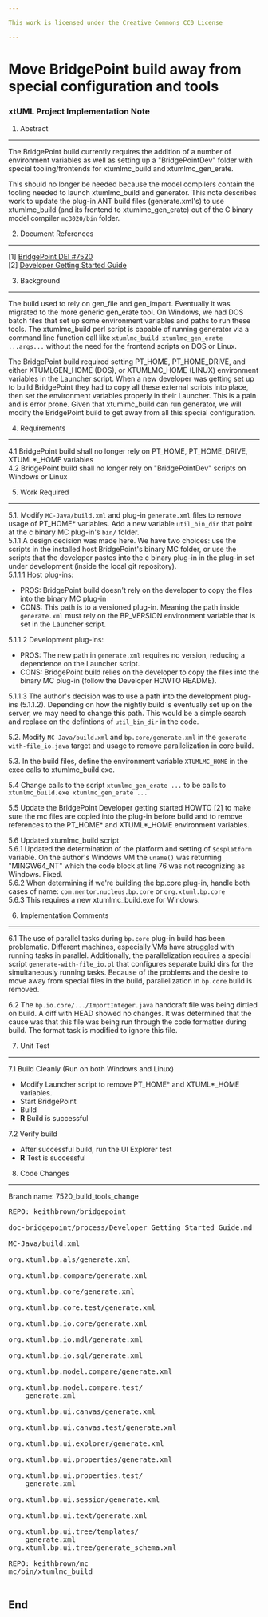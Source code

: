 ```yaml
---

This work is licensed under the Creative Commons CC0 License

---
```


# Move BridgePoint build away from special configuration and tools
### xtUML Project Implementation Note


1. Abstract
-----------
The BridgePoint build currently requires the addition of a number of environment
variables as well as setting up a "BridgePointDev" folder with special tooling/frontends 
for xtumlmc_build and xtumlmc_gen_erate.  

This should no longer be needed because the model compilers contain the tooling needed
to launch xtumlmc_build and generator. This note describes work to update the plug-in ANT 
build files (generate.xml's) to use xtumlmc_build (and its frontend to xtumlmc_gen_erate) 
out of the C binary model compiler ```mc3020/bin``` folder.

2. Document References
----------------------
[1] [BridgePoint DEI #7520](https://support.onefact.net/redmine/issues/7520)    
[2] [Developer Getting Started Guide](https://github.com/keithbrown/bridgepoint/blob/7520_build_tools_change/doc-bridgepoint/process/Developer%20Getting%20Started%20Guide.md)  

3. Background
-------------
The build used to rely on gen_file and gen_import.  Eventually it was migrated to the 
more generic gen_erate tool.  On Windows, we had DOS batch files that set up some
environment variables and paths to run these tools.  The xtumlmc_build perl
script is capable of running generator via a command line function call like 
```xtumlmc_build xtumlmc_gen_erate ...args...``` without the need for the frontend
scripts on DOS or Linux.     

The BridgePoint build required setting PT_HOME, PT_HOME_DRIVE, and either XTUMLGEN_HOME (DOS),
or XTUMLMC_HOME (LINUX) environment variables in the Launcher script.  When a new 
developer was getting set up to build BridgePoint they had to copy all these external scripts
into place, then set the environment variables properly in their Launcher.  This is a pain
and is error prone.  Given that xtumlmc_build can run generator, we will modify the BridgePoint
build to get away from all this special configuration.

4. Requirements
---------------
4.1  BridgePoint build shall no longer rely on PT_HOME, PT_HOME_DRIVE, XTUML*_HOME variables     
4.2  BridgePoint build shall no longer rely on "BridgePointDev" scripts on Windows or Linux    

5. Work Required
----------------
5.1. Modify ```MC-Java/build.xml``` and plug-in ```generate.xml``` files to remove usage of PT_HOME* 
variables.  Add a new variable ```util_bin_dir``` that point at the c binary MC plug-in's ```bin/``` 
folder.   
5.1.1  A design decision was made here.  We have two choices: use the scripts in the installed host
BridgePoint's binary MC folder, or use the scripts that the developer pastes into the c binary plug-in
in the plug-in set under development (inside the local git repository).  
5.1.1.1  Host plug-ins:  
  - PROS: BridgePoint build doesn't rely on the developer to copy the files into the binary MC plug-in  
  - CONS: This path is to a versioned plug-in.  Meaning the path inside ```generate.xml``` must rely on
  the BP_VERSION environment variable that is set in the Launcher script.   

5.1.1.2  Development plug-ins:  
  - PROS: The new path in ```generate.xml``` requires no version, reducing a dependence on the Launcher script.   
  - CONS: BridgePoint build relies on the developer to copy the files into the binary MC plug-in (follow 
  the Developer HOWTO README).  

5.1.1.3  The author's decision was to use a path into the development plug-ins (5.1.1.2).  Depending on how 
the nightly build is eventually set up on the server, we may need to change this path.  This would be a simple 
search and replace on the defintions of ```util_bin_dir``` in the code.   
  
5.2. Modify ```MC-Java/build.xml``` and ```bp.core/generate.xml``` in the ```generate-with-file_io.java``` target and
usage to remove parallelization in core build.  
  
5.3. In the build files, define the environment variable ```XTUMLMC_HOME``` in the exec calls to xtumlmc_build.exe.   

5.4  Change calls to the script ```xtumlmc_gen_erate ...``` to be calls to ```xtumlmc_build.exe xtumlmc_gen_erate ...```     

5.5  Update the BridgePoint Developer getting started HOWTO [2] to make sure the mc files are copied into the plug-in
before build and to remove references to the PT_HOME* and XTUML*_HOME environment variables.  

5.6  Updated xtumlmc_build script   
5.6.1  Updated the determination of the platform and setting of ```$osplatform``` variable.  On the author's Windows
VM the ```uname()``` was returning "MINGW64_NT" which the code block at line 76 was not recognizing as Windows.  Fixed.  
5.6.2  When determining if we're building the bp.core plug-in, handle both cases of name: ```com.mentor.nucleus.bp.core``` or ```org.xtuml.bp.core```    
5.6.3  This requires a new xtumlmc_build.exe for Windows.  

6. Implementation Comments
--------------------------
6.1  The use of parallel tasks during ```bp.core``` plug-in build has been problematic.
Different machines, especially VMs have struggled with running tasks in parallel.  Additionally, 
the parallelization requires a special script ```generate-with-file_io.pl``` that configures 
separate build dirs for the simultaneously running tasks.  Because of the problems and the desire
to move away from special files in the build, parallelization in ```bp.core``` build is removed.   

6.2  The ```bp.io.core/.../ImportInteger.java``` handcraft file was being dirtied on build. A diff
with HEAD showed no changes.  It was determined that the cause was that this file was being run
through the code formatter during build.  The format task is modified to ignore this file.   

7. Unit Test
------------
7.1  Build Cleanly (Run on both Windows and Linux)
  - Modify Launcher script to remove PT_HOME* and XTUML*_HOME variables.  
  - Start BridgePoint  
  - Build  
  - __R__ Build is successful  

7.2  Verify build
  - After successful build, run the UI Explorer test  
  - __R__ Test is successful  
  
8. Code Changes
---------------
Branch name: 7520_build_tools_change

<pre>
REPO: keithbrown/bridgepoint

doc-bridgepoint/process/Developer Getting Started Guide.md

MC-Java/build.xml

org.xtuml.bp.als/generate.xml

org.xtuml.bp.compare/generate.xml

org.xtuml.bp.core/generate.xml

org.xtuml.bp.core.test/generate.xml

org.xtuml.bp.io.core/generate.xml

org.xtuml.bp.io.mdl/generate.xml

org.xtuml.bp.io.sql/generate.xml

org.xtuml.bp.model.compare/generate.xml

org.xtuml.bp.model.compare.test/
    generate.xml

org.xtuml.bp.ui.canvas/generate.xml

org.xtuml.bp.ui.canvas.test/generate.xml

org.xtuml.bp.ui.explorer/generate.xml

org.xtuml.bp.ui.properties/generate.xml

org.xtuml.bp.ui.properties.test/
    generate.xml

org.xtuml.bp.ui.session/generate.xml

org.xtuml.bp.ui.text/generate.xml

org.xtuml.bp.ui.tree/templates/
    generate.xml
org.xtuml.bp.ui.tree/generate_schema.xml

REPO: keithbrown/mc
mc/bin/xtumlmc_build

</pre>

End
---

